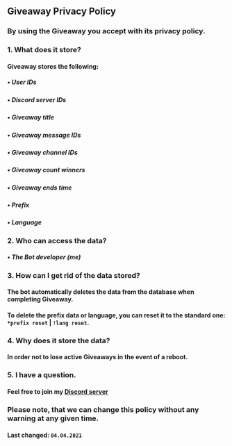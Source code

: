 ## Giveaway Privacy Policy

### By using the Giveaway you accept with its privacy policy.

### 1. What does it store?
#### Giveaway stores the following:
##### • User IDs
##### • Discord server IDs
##### • Giveaway title
##### • Giveaway message IDs
##### • Giveaway channel IDs
##### • Giveaway count winners
##### • Giveaway ends time
##### • Prefix
##### • Language

### 2. Who can access the data?
##### • The Bot developer (me)

### 3. How can I get rid of the data stored?
#### The bot automatically deletes the data from the database when completing Giveaway.
#### To delete the prefix data or language, you can reset it to the standard one: `*prefix reset` | `!lang reset`.

### 4. Why does it store the data?
#### In order not to lose active Giveaways in the event of a reboot.

### 5. I have a question.
#### Feel free to join my [Discord server](https://discord.gg/UrWG3R683d)

### Please note, that we can change this policy without any warning at any given time.
#### **Last changed:** `04.04.2021`
